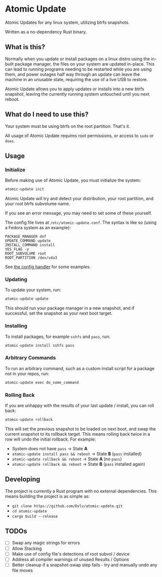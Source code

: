 # Atomic Update
Atomic Updates for any linux system, utilizing btrfs snapshots.

Written as a no-dependency Rust binary.

## What is this?
Normally when you update or install packages on a linux distro using the in-built package manager, the files on your system are updated in-place. This can lead to running programs needing to be restarted while you are using them, and power outages half way through an update can leave the machine in an unusable state, requiring the use of a live USB to restore.

Atomic Update allows you to apply updates or installs into a new btrfs snapshot, leaving the currently running system untouched until you next reboot.

## What do I need to use this?
Your system must be using btrfs on the root partition. That's it.

All usage of Atomic Update requires root permissions, or access to `sudo` or `doas`.

## Usage

### Initialize

Before making use of Atomic Update, you must initialize the system:

```bash
atomic-update init
```

Atomic Update will try and detect your distribution, your root partition, and your root btrfs subvolume name.

If you see an error message, you may need to set some of these yourself.

The config file lives at `/etc/atomic-update.conf`. The syntax is like so (using a Fedora system as an example):

```
PACKAGE_MANAGER dnf
UPDATE_COMMAND update
INSTALL_COMMAND install
YES_FLAG -y
ROOT_SUBVOLUME root
ROOT_PARTITION /dev/vda3
```

See [the config handler](https://github.com/Dvlv/atomic-update/blob/master/src/config_handler.rs#L26) for some examples.

### Updating
To update your system, run:

```bash
atomic-update update
```

This should run your package manager in a new snapshot, and if successful, set the snapshot as your next boot target.

### Installing
To install packages, for example `sshfs` and `pass`, run:

```bash
atomic-update install sshfs pass
```

### Arbitrary Commands
To run an arbitrary command, such as a custom install script for a package not in your repos, run:

```bash
atomic-update exec do_some_command
```

### Rolling Back
If you are unhappy with the results of your last update / install, you can roll back:

```bash
atomic-update rollback
```

This will set the previous snapshot to be loaded on next boot, and swap the current snapshot to its rollback target. This means rolling back twice in a row will undo the initial rollback. For example:

- System does not have `pass` -> State **A**
- `atomic-update install pass && reboot` -> State **B** (`pass` installed)
- `atomic-update rollback && reboot` -> State **A** (no `pass`)
- `atomic-update rollback && reboot` -> State **B** (`pass` installed again)

## Developing
The project is currently a Rust program with no external dependencies. This means building the project is as simple as:

- `git clone https://github.com/Dvlv/atomic-update.git`
- `cd atomic-update`
- `cargo build --release`

## TODOs
- [ ] Swap any magic strings for errors
- [ ] Allow Stacking
- [ ] Make use of config file's detections of root subvol / device
- [ ] Address all compiler warnings of unused Results / Options
- [ ] Better cleanup if a snapshot-swap step fails - try and manually undo any file moves
